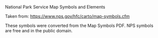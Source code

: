 National Park Service Map Symbols and Elements

Taken from: https://www.nps.gov/hfc/carto/map-symbols.cfm

These symbols were converted from the Map Symbols PDF. NPS symbols are free and in the public domain.
